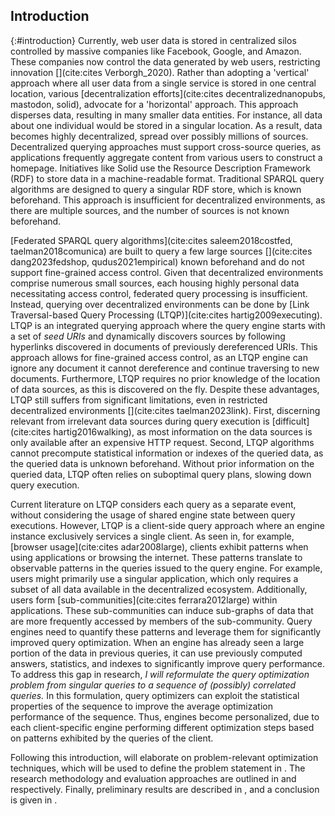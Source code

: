 ## Introduction
{:#introduction}
Currently, web user data is stored in centralized silos controlled by massive companies like Facebook, Google, and Amazon. 
These companies now control the data generated by web users, restricting innovation [](cite:cites Verborgh_2020).
Rather than adopting a 'vertical' approach where all user data from a single service is stored in one central location, various [decentralization efforts](cite:cites decentralizednanopubs, mastodon, solid), advocate for a 'horizontal' approach. 
This approach disperses data, resulting in many smaller data entities. 
For instance, all data about one individual would be stored in a singular location.
As a result, data becomes highly decentralized, spread over possibly millions of sources. 
Decentralized querying approaches must support cross-source queries, as applications frequently aggregate content from various users to construct a homepage.
Initiatives like Solid use the Resource Description Framework (RDF) to store data in a machine-readable format. 
Traditional SPARQL query algorithms are designed to query a singular RDF store, which is known beforehand.
This approach is insufficient for decentralized environments, as there are multiple sources, and the number of sources is not known beforehand.

[Federated SPARQL query algorithms](cite:cites saleem2018costfed, taelman2018comunica) are built to query a few large sources [](cite:cites dang2023fedshop, qudus2021empirical) known beforehand and do not support fine-grained access control. 
Given that decentralized environments comprise numerous small sources, each housing highly personal data necessitating access control, federated query processing is insufficient.
Instead, querying over decentralized environments can be done by [Link Traversal-based Query Processing (LTQP)](cite:cites hartig2009executing).
LTQP is an integrated querying approach where the query engine starts with a set of _seed URIs_ and dynamically discovers sources by following hyperlinks discovered in documents of previously dereferenced URIs. 
This approach allows for fine-grained access control, as an LTQP engine can ignore any document it cannot dereference and continue traversing to new documents. 
Furthermore, LTQP requires no prior knowledge of the location of data sources, as this is discovered on the fly.
Despite these advantages, LTQP still suffers from significant limitations, even in restricted decentralized environments [](cite:cites taelman2023link). 
First, discerning relevant from irrelevant data sources during query execution is [difficult](cite:cites hartig2016walking), as most information on the data sources is only available after an expensive HTTP request. 
Second, LTQP algorithms cannot precompute statistical information or indexes of the queried data, as the queried data is unknown beforehand.
Without prior information on the queried data, LTQP often relies on suboptimal query plans, slowing down query execution.


Current literature on LTQP considers each query as a separate event, without considering the usage of shared engine state between query executions. 
However, LTQP is a client-side query approach where an engine instance exclusively services a single client.
As seen in, for example, [browser usage](cite:cites adar2008large), clients exhibit patterns when using applications or browsing the internet. 
These patterns translate to observable patterns in the queries issued to the query engine.
For example, users might primarily use a singular application, which only requires a subset of all data available in the decentralized ecosystem. 
Additionally, users form [sub-communities](cite:cites ferrara2012large) within applications. 
These sub-communities can induce sub-graphs of data that are more frequently accessed by members of the sub-community. 
Query engines need to quantify these patterns and leverage them for significantly improved query optimization. 
When an engine has already seen a large portion of the data in previous queries, it can use previously computed answers, statistics, and indexes to significantly improve query performance. 
To address this gap in research, _I will reformulate the query optimization problem from singular queries to a sequence of (possibly) correlated queries._
In this formulation, query optimizers can exploit the statistical properties of the sequence to improve the average optimization performance of the sequence. 
Thus, engines become personalized, due to each client-specific engine performing different optimization steps based on patterns exhibited by the queries of the client.


Following this introduction,  [](#LiteratureReview) will elaborate on problem-relevant optimization techniques, which will be used to define the problem statement in [](#ProblemStatementandContributions). The research methodology and evaluation approaches are outlined in [](#method) and [](#EvaluationPlan) respectively. Finally, preliminary results are described in [](#PreliminaryResults), and a conclusion is given in [](#Conclusion).
